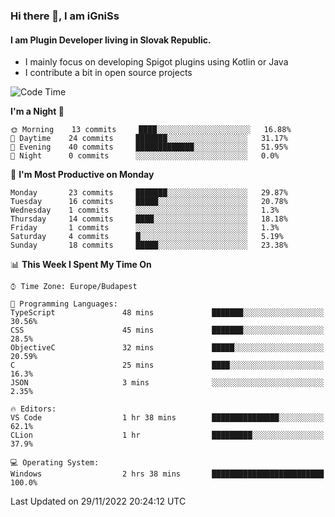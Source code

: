 ### Hi there 👋, I am iGniSs

#### I am Plugin Developer living in Slovak Republic.
- I mainly focus on developing Spigot plugins using Kotlin or Java
- I contribute a bit in open source projects

<!--START_SECTION:waka-->
![Code Time](http://img.shields.io/badge/Code%20Time-970%20hrs%207%20mins-blue)

**I'm a Night 🦉** 

```text
🌞 Morning    13 commits     ████░░░░░░░░░░░░░░░░░░░░░   16.88% 
🌆 Daytime    24 commits     ███████░░░░░░░░░░░░░░░░░░   31.17% 
🌃 Evening    40 commits     █████████████░░░░░░░░░░░░   51.95% 
🌙 Night      0 commits      ░░░░░░░░░░░░░░░░░░░░░░░░░   0.0%

```
📅 **I'm Most Productive on Monday** 

```text
Monday       23 commits     ███████░░░░░░░░░░░░░░░░░░   29.87% 
Tuesday      16 commits     █████░░░░░░░░░░░░░░░░░░░░   20.78% 
Wednesday    1 commits      ░░░░░░░░░░░░░░░░░░░░░░░░░   1.3% 
Thursday     14 commits     ████░░░░░░░░░░░░░░░░░░░░░   18.18% 
Friday       1 commits      ░░░░░░░░░░░░░░░░░░░░░░░░░   1.3% 
Saturday     4 commits      █░░░░░░░░░░░░░░░░░░░░░░░░   5.19% 
Sunday       18 commits     █████░░░░░░░░░░░░░░░░░░░░   23.38%

```


📊 **This Week I Spent My Time On** 

```text
⌚︎ Time Zone: Europe/Budapest

💬 Programming Languages: 
TypeScript               48 mins             ███████░░░░░░░░░░░░░░░░░░   30.56% 
CSS                      45 mins             ███████░░░░░░░░░░░░░░░░░░   28.5% 
ObjectiveC               32 mins             █████░░░░░░░░░░░░░░░░░░░░   20.59% 
C                        25 mins             ████░░░░░░░░░░░░░░░░░░░░░   16.3% 
JSON                     3 mins              ░░░░░░░░░░░░░░░░░░░░░░░░░   2.35%

🔥 Editors: 
VS Code                  1 hr 38 mins        ███████████████░░░░░░░░░░   62.1% 
CLion                    1 hr                █████████░░░░░░░░░░░░░░░░   37.9%

💻 Operating System: 
Windows                  2 hrs 38 mins       █████████████████████████   100.0%

```


 Last Updated on 29/11/2022 20:24:12 UTC
<!--END_SECTION:waka-->